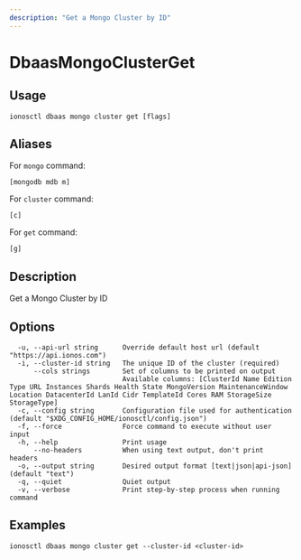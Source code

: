 ```yaml
---
description: "Get a Mongo Cluster by ID"
---
```


# DbaasMongoClusterGet

## Usage

```text
ionosctl dbaas mongo cluster get [flags]
```

## Aliases

For `mongo` command:

```text
[mongodb mdb m]
```

For `cluster` command:

```text
[c]
```

For `get` command:

```text
[g]
```

## Description

Get a Mongo Cluster by ID

## Options

```text
  -u, --api-url string      Override default host url (default "https://api.ionos.com")
  -i, --cluster-id string   The unique ID of the cluster (required)
      --cols strings        Set of columns to be printed on output 
                            Available columns: [ClusterId Name Edition Type URL Instances Shards Health State MongoVersion MaintenanceWindow Location DatacenterId LanId Cidr TemplateId Cores RAM StorageSize StorageType]
  -c, --config string       Configuration file used for authentication (default "$XDG_CONFIG_HOME/ionosctl/config.json")
  -f, --force               Force command to execute without user input
  -h, --help                Print usage
      --no-headers          When using text output, don't print headers
  -o, --output string       Desired output format [text|json|api-json] (default "text")
  -q, --quiet               Quiet output
  -v, --verbose             Print step-by-step process when running command
```

## Examples

```text
ionosctl dbaas mongo cluster get --cluster-id <cluster-id>
```

